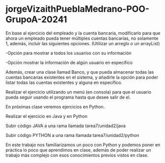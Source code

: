 # jorgeVizaithPueblaMedrano-POO-GrupoA-20241

En base al ejercicio del empleado y la cuenta bancaria, modificarlo para que ahora un empleado pueda tener múltiples cuentas bancarias, no solamente 1, además, incluir las siguientes opciones. (Utilizar un arreglo o un arrayList)

-Opción para mostrar a todos los usuarios con su información

-Opción mostrar la información de algún usuario en específico

Además, crear una clase llamad Banco, y que pueda almacenar todas las cuentas bancarias existentes en el sistema, y añadirle la opción para poder listar todas las cuentas existentes y alguna en específico.

Realizar el ejercicio utilizando un menú (en consola) para que el usuario pueda seguir usando el programa hasta que desee salir de el.

En próximas clase veremos ejercicios en Python.

Realizar el ejercicio en Java y en Python

Subir código JAVA a una rama llamada tarea7/unidad2/java

Subir código PYTHON a una rama llamada tarea7/unidad2/python

En este trabajo nos familiarizamos un poco con Python y podemos poner en práctica lo poco que aprendimos en clase, además de poder realizar un trabajo más complejo con esos conocimientos previos vistos en clase.
